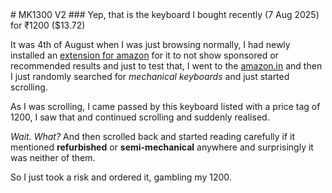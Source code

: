<link rel="stylesheet" href="assets/css/fonts.css">
# MK1300 V2
### Yep, that is the keyboard I bought recently (7 Aug 2025) for ₹1200 ($13.72)

It was 4th of August when I was just browsing normally, I had newly installed an [extension for amazon](https://chromewebstore.google.com/detail/lepiapjabmikggmkkefllaojbfijaffl?utm_source=item-share-cb) for it to not show sponsored or recommended results and just to test that, I went to the [amazon.in](https://amazon.in) and then I just randomly searched for *mechanical keyboards* and just started scrolling.

As I was scrolling, I came passed by this keyboard listed with a price tag of 1200, I saw that and continued scrolling and suddenly realised.

*Wait. What?* And then scrolled back and started reading carefully if it mentioned **refurbished** or **semi-mechanical** anywhere and surprisingly it was neither of them.

So I just took a risk and ordered it, gambling my 1200.
